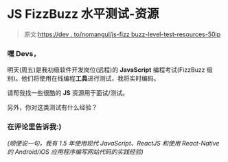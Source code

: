 # JS FizzBuzz 水平测试-资源

> 原文:[https://dev . to/nomangul/js-fizz buzz-level-test-resources-50ip](https://dev.to/nomangul/js-fizzbuzz-level-test-resources-50ip)

### [](#hey-devs)嘿 Devs，

明天(周五)是我初级软件开发岗位(远程)的 **JavaScript** 编程考试(FizzBuzz 级别)。他们将使用在线编程**工具**进行测试，我将实时编码。

请帮我找一些很酷的 **JS** 资源用于面试/测试。

另外，你对这类测试有什么经验？

### [](#let-me-know-in-comments-)在评论里告诉我:)

*(顺便说一句，我有 1.5 年使用现代 JavaScript、ReactJS 和使用 React-Native 的 Android/iOS 应用程序编写网站代码的实践经验)*